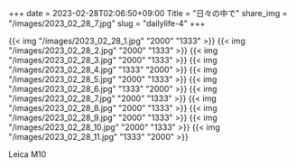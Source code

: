 +++
date  = 2023-02-28T02:06:50+09:00
Title = "日々の中で"
share_img = "/images/2023_02_28_7.jpg"
slug = "dailylife-4"
+++

{{< img "/images/2023_02_28_1.jpg" "2000" "1333" >}}
{{< img "/images/2023_02_28_2.jpg" "2000" "1333" >}}
{{< img "/images/2023_02_28_3.jpg" "2000" "1333" >}}
{{< img "/images/2023_02_28_4.jpg" "1333" "2000" >}}
{{< img "/images/2023_02_28_5.jpg" "2000" "1333" >}}
{{< img "/images/2023_02_28_6.jpg" "1333" "2000" >}}
{{< img "/images/2023_02_28_7.jpg" "2000" "1333" >}}
{{< img "/images/2023_02_28_8.jpg" "2000" "1333" >}}
{{< img "/images/2023_02_28_9.jpg" "2000" "1333" >}}
{{< img "/images/2023_02_28_10.jpg" "2000" "1333" >}}
{{< img "/images/2023_02_28_11.jpg" "1333" "2000" >}}

Leica M10

